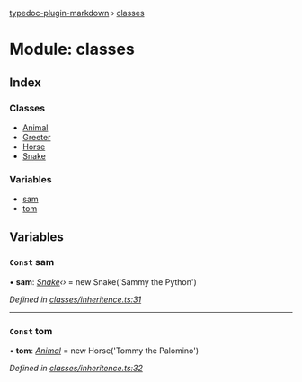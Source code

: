 [typedoc-plugin-markdown](../README.md) › [classes](classes.md)

# Module: classes

## Index

### Classes

* [Animal](../classes/classes.animal.md)
* [Greeter](../classes/classes.greeter.md)
* [Horse](../classes/classes.horse.md)
* [Snake](../classes/classes.snake.md)

### Variables

* [sam](classes.md#const-sam)
* [tom](classes.md#const-tom)

## Variables

### `Const` sam

• **sam**: *[Snake](../classes/classes.snake.md)‹›* = new Snake('Sammy the Python')

*Defined in [classes/inheritence.ts:31](https://github.com/tgreyuk/typedoc-plugin-markdown/blob/cb4f845/examples/src/classes/inheritence.ts#L31)*

___

### `Const` tom

• **tom**: *[Animal](../classes/classes.animal.md)* = new Horse('Tommy the Palomino')

*Defined in [classes/inheritence.ts:32](https://github.com/tgreyuk/typedoc-plugin-markdown/blob/cb4f845/examples/src/classes/inheritence.ts#L32)*
